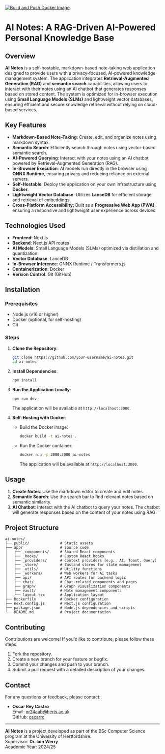 [![Build and Push Docker Image](https://github.com/oscarrc/ai-notes-rag/actions/workflows/build.yml/badge.svg)](https://github.com/oscarrc/ai-notes-rag/actions/workflows/build.yml)

# AI Notes: A RAG-Driven AI-Powered Personal Knowledge Base

## Overview

**AI Notes** is a self-hostable, markdown-based note-taking web application designed to provide users with a privacy-focused, AI-powered knowledge management system. The application integrates **Retrieval-Augmented Generation (RAG)** and **semantic search** capabilities, allowing users to interact with their notes using an AI chatbot that generates responses based on stored content. The system is optimized for in-browser execution using **Small Language Models (SLMs)** and lightweight vector databases, ensuring efficient and secure knowledge retrieval without relying on cloud-based services.

## Key Features

- **Markdown-Based Note-Taking**: Create, edit, and organize notes using markdown syntax.
- **Semantic Search**: Efficiently search through notes using vector-based semantic search.
- **AI-Powered Querying**: Interact with your notes using an AI chatbot powered by Retrieval-Augmented Generation (RAG).
- **In-Browser Execution**: AI models run directly in the browser using **ONNX Runtime**, ensuring privacy and reducing reliance on external servers.
- **Self-Hostable**: Deploy the application on your own infrastructure using **Docker**.
- **Lightweight Vector Database**: Utilizes **LanceDB** for efficient storage and retrieval of embeddings.
- **Cross-Platform Accessibility**: Built as a **Progressive Web App (PWA)**, ensuring a responsive and lightweight user experience across devices.

## Technologies Used

- **Frontend**: Next.js
- **Backend**: Next.js API routes
- **AI Models**: Small Language Models (SLMs) optimized via distillation and quantization
- **Vector Database**: LanceDB
- **In-Browser Inference**: ONNX Runtime / Transformers.js
- **Containerization**: Docker
- **Version Control**: Git (GitHub)

## Installation

### Prerequisites

- Node.js (v16 or higher)
- Docker (optional, for self-hosting)
- Git

### Steps

1. **Clone the Repository**:

   ```bash
   git clone https://github.com/your-username/ai-notes.git
   cd ai-notes
   ```

2. **Install Dependencies**:

   ```bash
   npm install
   ```

3. **Run the Application Locally**:

   ```bash
   npm run dev
   ```

   The application will be available at `http://localhost:3000`.

4. **Self-Hosting with Docker**:
   - Build the Docker image:
     ```bash
     docker build -t ai-notes .
     ```
   - Run the Docker container:
     ```bash
     docker run -p 3000:3000 ai-notes
     ```
     The application will be available at `http://localhost:3000`.

## Usage

1. **Create Notes**: Use the markdown editor to create and edit notes.
2. **Semantic Search**: Use the search bar to find relevant notes based on semantic similarity.
3. **AI Chatbot**: Interact with the AI chatbot to query your notes. The chatbot will generate responses based on the content of your notes using RAG.

## Project Structure

```
ai-notes/
├── public/              # Static assets
├── app/                 # Source code
│   ├── _components/     # Shared React components
│   ├── _hooks/          # Custom React hooks
│   ├── _providers/      # Context providers (e.g., AI, Toast, Query)
│   ├── _store/          # Zustand stores for state management
│   ├── _utils/          # Utility functions
│   ├── _workers/        # Web workers for AI tasks
│   ├── api/             # API routes for backend logic
│   ├── chat/            # Chat-related components and pages
│   ├── graph/           # Graph visualization components
│   ├── vault/           # Note management components
│   └── layout.tsx       # Application layout
├── Dockerfile           # Docker configuration
├── next.config.js       # Next.js configuration
├── package.json         # Node.js dependencies and scripts
└── README.md            # Project documentation
```

## Contributing

Contributions are welcome! If you'd like to contribute, please follow these steps:

1. Fork the repository.
2. Create a new branch for your feature or bugfix.
3. Commit your changes and push to your branch.
4. Submit a pull request with a detailed description of your changes.

## Contact

For any questions or feedback, please contact:

- **Oscar Rey Castro**  
  Email: or24aab@herts.ac.uk  
  GitHub: [oscarrc](https://github.com/oscarr)

---

**AI Notes** is a project developed as part of the BSc Computer Science program at the University of Hertfordshire.  
Supervisor: **Dr. Iain Werry**  
Academic Year: 2024/25
